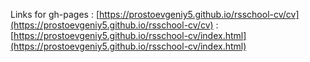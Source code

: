 
Links for gh-pages
:      [https://prostoevgeniy5.github.io/rsschool-cv/cv](https://prostoevgeniy5.github.io/rsschool-cv/cv)
:      [https://prostoevgeniy5.github.io/rsschool-cv/index.html](https://prostoevgeniy5.github.io/rsschool-cv/index.html)
